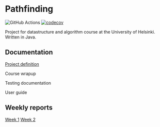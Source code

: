 # Pathfinding

![GitHub Actions](https://github.com/mluukkai/ohtu-viikko1-s2020/workflows/Java%20CI%20with%20Gradle/badge.svg) [![codecov](https://codecov.io/gh/k0psutin/TiraLabra/branch/main/graph/badge.svg?token=854IDBDBMF)](https://codecov.io/gh/k0psutin/TiraLabra)

Project for datastructure and algorithm course at the University of Helsinki. Written in Java.

## Documentation

[Project definition](/docs/proj_definition.md)

Course wrapup

Testing documentation

User guide

## Weekly reports

[Week 1](/docs/week1.md)
[Week 2](/docs/week2.md)
